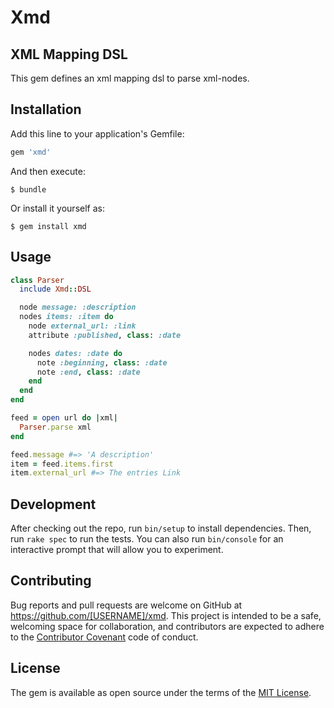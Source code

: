 # Xmd
## XML Mapping DSL

This gem defines an xml mapping dsl to parse xml-nodes.

## Installation

Add this line to your application's Gemfile:

```ruby
gem 'xmd'
```

And then execute:

    $ bundle

Or install it yourself as:

    $ gem install xmd

## Usage

```ruby
class Parser
  include Xmd::DSL

  node message: :description
  nodes items: :item do
    node external_url: :link
    attribute :published, class: :date

    nodes dates: :date do
      note :beginning, class: :date
      note :end, class: :date
    end
  end
end

feed = open url do |xml|
  Parser.parse xml
end

feed.message #=> 'A description'
item = feed.items.first
item.external_url #=> The entries Link

```

## Development

After checking out the repo, run `bin/setup` to install dependencies. Then, run `rake spec` to run the tests. You can also run `bin/console` for an interactive prompt that will allow you to experiment.

## Contributing

Bug reports and pull requests are welcome on GitHub at https://github.com/[USERNAME]/xmd. This project is intended to be a safe, welcoming space for collaboration, and contributors are expected to adhere to the [Contributor Covenant](http://contributor-covenant.org) code of conduct.


## License

The gem is available as open source under the terms of the [MIT License](http://opensource.org/licenses/MIT).

